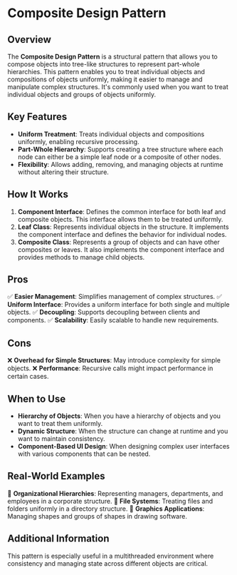 # Composite Design Pattern

## Overview
The **Composite Design Pattern** is a structural pattern that allows you to compose objects into tree-like structures to represent part-whole hierarchies. This pattern enables you to treat individual objects and compositions of objects uniformly, making it easier to manage and manipulate complex structures. It's commonly used when you want to treat individual objects and groups of objects uniformly.

## Key Features
- **Uniform Treatment**: Treats individual objects and compositions uniformly, enabling recursive processing.
- **Part-Whole Hierarchy**: Supports creating a tree structure where each node can either be a simple leaf node or a composite of other nodes.
- **Flexibility**: Allows adding, removing, and managing objects at runtime without altering their structure.

## How It Works
1. **Component Interface**: Defines the common interface for both leaf and composite objects. This interface allows them to be treated uniformly.
2. **Leaf Class**: Represents individual objects in the structure. It implements the component interface and defines the behavior for individual nodes.
3. **Composite Class**: Represents a group of objects and can have other composites or leaves. It also implements the component interface and provides methods to manage child objects.

## Pros
✅ **Easier Management**: Simplifies management of complex structures.
✅ **Uniform Interface**: Provides a uniform interface for both single and multiple objects.
✅ **Decoupling**: Supports decoupling between clients and components.
✅ **Scalability**: Easily scalable to handle new requirements.

## Cons
❌ **Overhead for Simple Structures**: May introduce complexity for simple objects.
❌ **Performance**: Recursive calls might impact performance in certain cases.

## When to Use
- **Hierarchy of Objects**: When you have a hierarchy of objects and you want to treat them uniformly.
- **Dynamic Structure**: When the structure can change at runtime and you want to maintain consistency.
- **Component-Based UI Design**: When designing complex user interfaces with various components that can be nested.

## Real-World Examples
🏢 **Organizational Hierarchies**: Representing managers, departments, and employees in a corporate structure.
📂 **File Systems**: Treating files and folders uniformly in a directory structure.
🎨 **Graphics Applications**: Managing shapes and groups of shapes in drawing software.

## Additional Information
This pattern is especially useful in a multithreaded environment where consistency and managing state across different objects are critical.
